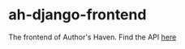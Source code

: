 # ah-django-frontend
The frontend of Author's Haven.
Find the API <a href="https://github.com/deferral/ah-django">here</a>
